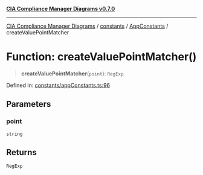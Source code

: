 [**CIA Compliance Manager Diagrams v0.7.0**](../../../../README.md)

***

[CIA Compliance Manager Diagrams](../../../../modules.md) / [constants](../../../README.md) / [AppConstants](../README.md) / createValuePointMatcher

# Function: createValuePointMatcher()

> **createValuePointMatcher**(`point`): `RegExp`

Defined in: [constants/appConstants.ts:96](https://github.com/Hack23/cia-compliance-manager/blob/5a46a25cd2e09ba091444827f045b3618a447654/src/constants/appConstants.ts#L96)

## Parameters

### point

`string`

## Returns

`RegExp`
